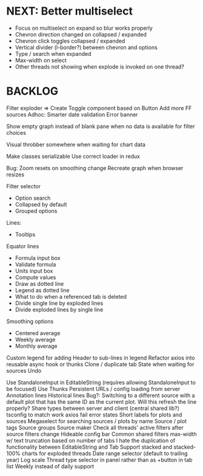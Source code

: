 # NEXT: Better multiselect
* Focus on multiselect on expand so blur works properly
* Chevron direction changed on collapsed / expanded
* Chevron click toggles collapsed / expanded
* Vertical divider (l-border?) between chevron and options
* Type / search when expanded
* Max-width on select
* Other threads not showing when explode is invoked on one thread?

# BACKLOG
Filter exploder => Create Toggle component based on Button
Add more FF sources
Adhoc: Smarter date validation
Error banner

Show empty graph instead of blank pane when no data is available for filter choices

Visual throbber somewhere when waiting for chart data

Make classes serializable
Use correct loader in redux

Bug: Zoom resets on smoothing change
Recreate graph when browser resizes

Filter selector
* Option search
* Collapsed by default
* Grouped options

Lines:
* Tooltips

Equator lines
* Formula input box
* Validate formula
* Units input box
* Compute values
* Draw as dotted line
* Legend as dotted line
* What to do when a referenced tab is deleted
* Divide single line by exploded lines
* Divide exploded lines by single line

Smoothing options
* Centered average
* Weekly average
* Monthly average

Custom legend for adding Header to sub-lines in legend
Refactor axios into reusable async hook or thunks
Clone / duplicate tab
State when waiting for sources
Undo

Use StandaloneInput in EditableString (requires allowing StandaloneInput to be focused)
Use Thunks
Persistent URLs / config loading from server
Annotation lines
Historical lines
Bug?: Switching to a different source with a default plot that has the same ID as the current plot. Will this refresh the line properly?
Share types between server and client (central shared lib?)
tsconfig to match work
axios fail error states
Short labels for plots and sources
Megaselect for searching sources / plots by name
Source / plot tags
Source groups
Source maker
Check all threads' active filters after source filters change
Hideable config bar
Common shared filters
max-width w/ text truncation based on number of tabs
I hate the duplication of functionality between EditableString and Tab
Support stacked and stacked-100% charts for exploded threads
Date range selector (default to trailing year)
Log scale
Thread type selector in panel rather than as +button in tab list
Weekly instead of daily support